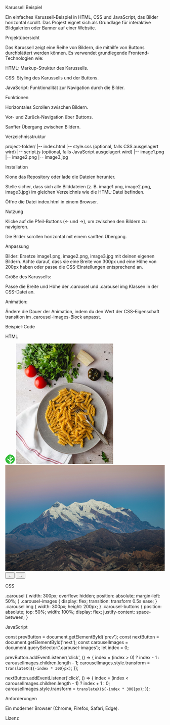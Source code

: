 Karussell Beispiel

Ein einfaches Karussell-Beispiel in HTML, CSS und JavaScript, das Bilder horizontal scrollt. Das Projekt eignet sich als Grundlage für interaktive Bildgalerien oder Banner auf einer Website.

Projektübersicht

Das Karussell zeigt eine Reihe von Bildern, die mithilfe von Buttons durchblättert werden können. Es verwendet grundlegende Frontend-Technologien wie:

HTML: Markup-Struktur des Karussells.

CSS: Styling des Karussells und der Buttons.

JavaScript: Funktionalität zur Navigation durch die Bilder.

Funktionen

Horizontales Scrollen zwischen Bildern.

Vor- und Zurück-Navigation über Buttons.

Sanfter Übergang zwischen Bildern.

Verzeichnisstruktur

project-folder/
|-- index.html
|-- style.css       (optional, falls CSS ausgelagert wird)
|-- script.js       (optional, falls JavaScript ausgelagert wird)
|-- image1.png
|-- image2.png
|-- image3.jpg

Installation

Klone das Repository oder lade die Dateien herunter.

Stelle sicher, dass sich alle Bilddateien (z. B. image1.png, image2.png, image3.jpg) im gleichen Verzeichnis wie die HTML-Datei befinden.

Öffne die Datei index.html in einem Browser.

Nutzung

Klicke auf die Pfeil-Buttons (← und →), um zwischen den Bildern zu navigieren.

Die Bilder scrollen horizontal mit einem sanften Übergang.

Anpassung

Bilder: Ersetze image1.png, image2.png, image3.jpg mit deinen eigenen Bildern. Achte darauf, dass sie eine Breite von 300px und eine Höhe von 200px haben oder passe die CSS-Einstellungen entsprechend an.

Größe des Karussells:

Passe die Breite und Höhe der .carousel und .carousel img Klassen in der CSS-Datei an.

Animation:

Ändere die Dauer der Animation, indem du den Wert der CSS-Eigenschaft transition im .carousel-images-Block anpasst.

Beispiel-Code

HTML

<div class="carousel">
    <div class="carousel-images">
        <img src="image1.png" alt="Bild 1">
        <img src="image2.png" alt="Bild 2">
        <img src="image3.jpg" alt="Bild 3">
    </div>
    <div class="carousel-buttons">
        <button id="prev">←</button>
        <button id="next">→</button>
    </div>
</div>

CSS

.carousel {
    width: 300px;
    overflow: hidden;
    position: absolute;
    margin-left: 50%;
}
.carousel-images {
    display: flex;
    transition: transform 0.5s ease;
}
.carousel img {
    width: 300px;
    height: 200px;
}
.carousel-buttons {
    position: absolute;
    top: 50%;
    width: 100%;
    display: flex;
    justify-content: space-between;
}

JavaScript

const prevButton = document.getElementById('prev');
const nextButton = document.getElementById('next');
const carouselImages = document.querySelector('.carousel-images');
let index = 0;

prevButton.addEventListener('click', () => {
    index = (index > 0) ? index - 1 : carouselImages.children.length - 1;
    carouselImages.style.transform = `translateX(${-index * 300}px)`;
});

nextButton.addEventListener('click', () => {
    index = (index < carouselImages.children.length - 1) ? index + 1 : 0;
    carouselImages.style.transform = `translateX(${-index * 300}px)`;
});

Anforderungen

Ein moderner Browser (Chrome, Firefox, Safari, Edge).

Lizenz

